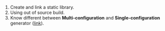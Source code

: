 1. Create and link a static library.
2. Using out of source build.
3. Know different between **Multi-configuration** and **Single-configuration** generator ([link](https://stackoverflow.com/questions/31661264/cmake-generators-for-visual-studio-do-not-set-cmake-configuration-types)).

